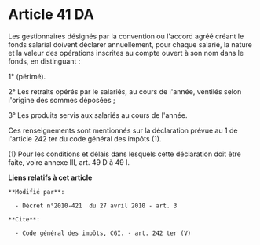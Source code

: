 # Article 41 DA

Les gestionnaires désignés par la convention ou l'accord agréé créant le fonds salarial doivent déclarer annuellement, pour
chaque salarié, la nature et la valeur des opérations inscrites au compte ouvert à son nom dans le fonds, en distinguant : 

1° (périmé). 

2° Les retraits opérés par le salariés, au cours de l'année, ventilés selon l'origine des sommes déposées ; 

3° Les produits servis aux salariés au cours de l'année. 

Ces renseignements sont mentionnés sur la déclaration prévue au 1 de l'article 242 ter du code général des impôts (1). 

(1) Pour les conditions et délais dans lesquels cette déclaration doit être faite, voire annexe III, art. 49 D à 49 I.

**Liens relatifs à cet article**

	**Modifié par**:

	  - Décret n°2010-421  du 27 avril 2010 - art. 3

	**Cite**:

	  - Code général des impôts, CGI. - art. 242 ter (V)
